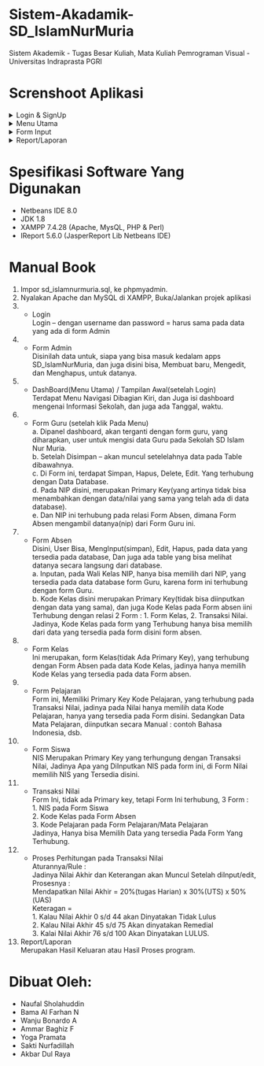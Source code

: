 # Sistem-Akadamik-SD_IslamNurMuria
Sistem Akademik - Tugas Besar Kuliah, Mata Kuliah Pemrograman Visual - Universitas Indraprasta PGRI

# Screnshoot Aplikasi
<details>
  <summary>Login & SignUp</summary>
  <img src="/../main/Screenshoot/1.jpg" name="login">
  <img src="/../main/Screenshoot/2.jpg" name="login-2">
  <img src="/../main/Screenshoot/3.jpg" name="form Admin/SignUp">
</details>
<details>
  <summary>Menu Utama</summary>
  <img src="/../main/Screenshoot/4.jpg" name="menu-utama1">
  <img src="/../main/Screenshoot/5.jpg" name="menu-utama2">
</details>
<details>
  <summary>Form Input</summary>
  <img src="/../main/Screenshoot/6.jpg" name="Form-Guru">
  <img src="/../main/Screenshoot/7.jpg" name="Form-Absen">
  <img src="/../main/Screenshoot/7-2.jpg" name="Form-Absen2">
  <img src="/../main/Screenshoot/8.jpg" name="Form-Kelas">
  <img src="/../main/Screenshoot/8-2.jpg" name="Form-Kelas2">
  <img src="/../main/Screenshoot/9.jpg" name="Form-MataPelajaran">
  <img src="/../main/Screenshoot/10.jpg" name="Form-Siswa">
  <img src="/../main/Screenshoot/11.jpg" name="Form-Nilai">
  <img src="/../main/Screenshoot/11-2.jpg" name="Form-Nilai2">
</details>
<details>
  <summary>Report/Laporan</summary>
  <img src="/../main/Screenshoot/12.jpg" name="report-Guru">
  <img src="/../main/Screenshoot/13.jpg" name="report-Siswa">
  <img src="/../main/Screenshoot/14.jpg" name="repor-Absen">
  <img src="/../main/Screenshoot/15.jpg" name="report-MataPelajaran">
  <img src="/../main/Screenshoot/16.jpg" name="report-Nilai">
</details>

# Spesifikasi Software Yang Digunakan
* Netbeans IDE 8.0
* JDK 1.8
* XAMPP 7.4.28 (Apache, MysQL, PHP & Perl)
* IReport 5.6.0 (JasperReport Lib Netbeans IDE)

# Manual Book
1. Impor sd_islamnurmuria.sql, ke phpmyadmin.
2. Nyalakan Apache dan MySQL di XAMPP, Buka/Jalankan projek aplikasi
3. *	Login
<br>Login – dengan username dan password = harus sama pada data yang ada di form Admin
4. *	Form Admin
<br>Disinilah data untuk, siapa yang bisa masuk kedalam apps SD_IslamNurMuria, dan juga disini bisa, Membuat baru, Mengedit, dan Menghapus, untuk datanya.
5. *	DashBoard(Menu Utama) / Tampilan Awal(setelah Login)
<br>Terdapat Menu Navigasi Dibagian Kiri, dan Juga isi dashboard mengenai Informasi Sekolah, dan juga ada Tanggal, waktu.
6. *	Form Guru (setelah klik Pada Menu)
  <br>a.	Dipanel dashboard, akan terganti dengan form guru, yang diharapkan, user untuk mengisi data Guru pada Sekolah SD Islam Nur Muria.
  <br>b.  Setelah Disimpan – akan muncul setelelahnya data pada Table dibawahnya.
  <br>c.	Di Form ini, terdapat Simpan, Hapus, Delete, Edit. Yang terhubung dengan Data Database.
  <br>d.	Pada NIP disini, merupakan Primary Key(yang artinya tidak bisa menambahkan dengan data/nilai yang sama yang telah ada di data database).
  <br>e.	Dan NIP ini terhubung pada relasi Form Absen, dimana Form Absen mengambil datanya(nip) dari Form Guru ini.  
7. *	Form Absen
<br>Disini, User Bisa, MengInput(simpan), Edit, Hapus, pada data yang tersedia pada database, Dan juga ada table yang bisa melihat datanya secara langsung dari database. 
  <br>a.	Inputan, pada Wali Kelas NIP, hanya bisa memilih dari NIP, yang tersedia pada data database form Guru, karena form ini terhubung dengan form Guru.
  <br>b.	Kode Kelas disini merupakan Primary Key(tidak bisa diinputkan dengan data yang sama), dan juga Kode Kelas pada Form absen iini Terhubung dengan 
      relasi 2 Form : 1. Form Kelas, 2. Transaksi Nilai.
      <br>Jadinya, Kode Kelas pada form yang Terhubung hanya bisa memilih dari data yang tersedia pada form disini form absen.
8. *	Form Kelas
<br>Ini merupakan, form Kelas(tidak Ada Primary Key), yang terhubung dengan Form Absen pada data Kode Kelas, jadinya hanya memilih Kode Kelas yang tersedia pada data Form absen.
9. *	Form Pelajaran
<br>Form ini, Memiliki Primary Key Kode Pelajaran, yang terhubung pada Transaksi Nilai, jadinya pada Nilai hanya memilih data Kode Pelajaran, hanya yang tersedia pada Form disini. Sedangkan Data Mata Pelajaran, diinputkan secara Manual : contoh Bahasa Indonesia, dsb.
10. *	Form Siswa
<br>NIS Merupakan Primary Key yang terhungung dengan Transaksi Nilai, Jadinya Apa yang DiInputkan NIS pada form ini, di Form Nilai memilih NIS yang Tersedia disini.
11. *	Transaksi Nilai
<br>Form Ini, tidak ada Primary key, tetapi Form Ini terhubung, 3 Form :
  <br>1.	NIS pada Form Siswa
  <br>2.	Kode Kelas pada Form Absen
  <br>3.	Kode Pelajaran pada Form Pelajaran/Mata Pelajaran
<br>Jadinya, Hanya bisa Memilih Data yang tersedia Pada Form Yang Terhubung.
12. *	Proses Perhitungan pada Transaksi Nilai
<br>Aturannya/Rule :
<br>Jadinya Nilai Akhir dan  Keterangan  akan Muncul  Setelah diInput/edit,
<br>Prosesnya : 
<br>Mendapatkan Nilai Akhir = 20%(tugas Harian) x 30%(UTS) x 50%(UAS)
 <br>Keteragan = 
  <br>1.	Kalau Nilai Akhir 0 s/d 44 akan Dinyatakan Tidak Lulus
  <br>2.	Kalau Nilai Akhir 45 s/d 75 Akan dinyatakan Remedial
  <br>3.	Kalai Nilai Akhir 76 s/d 100 Akan Dinyatakan LULUS.
12. Report/Laporan
<br>Merupakan Hasil Keluaran atau Hasil Proses program.

# Dibuat Oleh:
* Naufal Sholahuddin
* Bama Al Farhan N
* Wanju Bonardo A
* Ammar Baghiz F
* Yoga Pramata
* Sakti Nurfadillah
* Akbar Dul Raya
